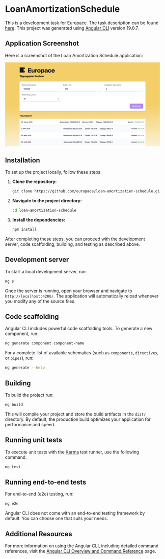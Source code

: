 # LoanAmortizationSchedule
This is a development task for Europace. The task description can be found [here](https://github.com/europace/tilgungsplan_task?tab=readme-ov-file).
This project was generated using [Angular CLI](https://github.com/angular/angular-cli) version 19.0.7.
## Application Screenshot

Here is a screenshot of the Loan Amortization Schedule application:

![Screenshot](./src/assets/screenshot.png)

## Installation

To set up the project locally, follow these steps:

1. **Clone the repository:**

    ```bash
    git clone https://github.com/europace/loan-amortization-schedule.git
    ```

2. **Navigate to the project directory:**

    ```bash
    cd loan-amortization-schedule
    ```

3. **Install the dependencies:**

    ```bash
    npm install
    ```

After completing these steps, you can proceed with the development server, code scaffolding, building, and testing as described above.

## Development server

To start a local development server, run:

```bash
ng s
```

Once the server is running, open your browser and navigate to `http://localhost:4200/`. The application will automatically reload whenever you modify any of the source files.

## Code scaffolding

Angular CLI includes powerful code scaffolding tools. To generate a new component, run:

```bash
ng generate component component-name
```

For a complete list of available schematics (such as `components`, `directives`, or `pipes`), run:

```bash
ng generate --help
```

## Building

To build the project run:

```bash
ng build
```

This will compile your project and store the build artifacts in the `dist/` directory. By default, the production build optimizes your application for performance and speed.

## Running unit tests

To execute unit tests with the [Karma](https://karma-runner.github.io) test runner, use the following command:

```bash
ng test
```

## Running end-to-end tests

For end-to-end (e2e) testing, run:

```bash
ng e2e
```

Angular CLI does not come with an end-to-end testing framework by default. You can choose one that suits your needs.

## Additional Resources

For more information on using the Angular CLI, including detailed command references, visit the [Angular CLI Overview and Command Reference](https://angular.dev/tools/cli) page.

